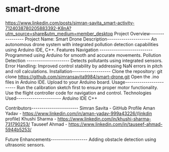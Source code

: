 # smart-drone
https://www.linkedin.com/posts/simran-savita_smart-activity-7124038780205883392-K8nA?utm_source=share&utm_medium=member_desktop
Project Overview----------------
Project Name: Smart Drone
Description---------------------
An autonomous drone system with integrated pollution detection capabilities using Arduino IDE, C++.
Features
Navigation --------------------------
Programmed using Arduino for smooth and accurate movements.
Pollution Detection ---------------------
Detects pollutants using integrated sensors.
Error Handling: Improved control stability by addressing NaN errors in pitch and roll calculations.
Installation-------------------
Clone the repository: git clone https://github.com/simransavita9984/smart-drone.git
Open the .ino files in Arduino IDE.
Upload to your Arduino board.
Usage------------------------
Run the calibration sketch first to ensure proper motor functionality.
Use the flight controller code for navigation and control.
Technologies Used----------------------
Arduino IDE
C++

Contributors-----------------------
Simran Savita - GitHub Profile
Aman Yadav - https://www.linkedin.com/in/aman-yadav-999a43226/(linkdin profile)
Khushi Sharma - https://www.linkedin.com/in/khushi-sharma-731790253/
Tauseef Ahmad - https://www.linkedin.com/in/tauseef-ahmad-5944b5253/

Future Enhancements------------------
Adding obstacle detection using ultrasonic sensors.
